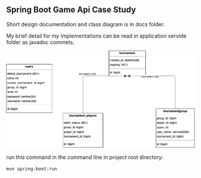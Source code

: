 ## Spring Boot Game Api Case Study

Short design documentation and class diagram is in docs folder.

My brief detail for my implementations can be read in application servide folder
as javadoc commets.

![usersdb.jpg](docs/usersdb.jpg)


run this command in the command line in project root directory:
```
mvn spring-boot:run
```
